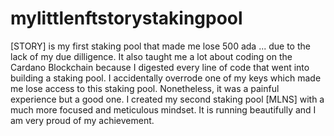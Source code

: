 # mylittlenftstorystakingpool

[STORY] is my first staking pool that made me lose 500 ada ... due to the lack of my due dilligence.
It also taught me a lot about coding on the Cardano Blockchain because I digested every line of code that went into building a staking pool.
I accidentally overrode one of my keys which made me lose access to this staking pool.
Nonetheless, it was a painful experience but a good one.
I created my second staking pool [MLNS] with a much more focused and meticulous mindset.
It is running beautifully and I am very proud of my achievement.
